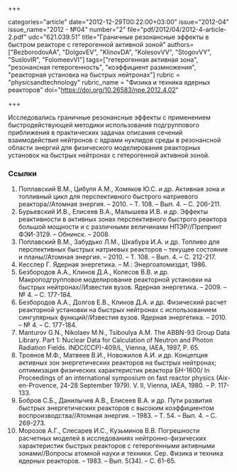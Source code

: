 +++

categories="article"
date="2012-12-29T00:22:00+03:00"
issue="2012-04"
issue_name="2012 - №04"
number="2"
file="pdf/2012/04/2012-4-article-2.pdf"
udc="621.039.51"
title="Граничные резонансные эффекты в быстром реакторе с гетерогенной активной зоной"
authors=["BezborodovAA", "DolgovEV", "KlinovDA", "KolesovVV", "StogovVY", "SuslovIR", "FolomeevVI"]
tags=["гетерогенная активная зона", "резонансная гетерогенность", "коэффициент размножения", "реакторная установка на быстрых нейтронах"]
rubric = "physicsandtechnology"
rubric_name = "Физика и техника ядерных реакторов"
doi="https://doi.org/10.26583/npe.2012.4.02"

+++

Исследовались граничные резонансные эффекты с применением быстродействующей методики использования подгруппового приближения в практических задачах описания сечений взаимодействия нейтронов с ядрами нуклидов среды в резонансной области энергий для физического моделирования реакторных установок на быстрых нейтронах с гетерогенной активной зоной.

### Ссылки

1. Поплавский В.М., Цибуля А.М., Хомяков Ю.С. и др. Активная зона и топливный цикл для перспективного быстрого натриевого реактора//Атомная энергия. – 2010. – Т. 108. – Вып. 4. – С. 206-211.
2. Бурьевский И.В., Елисеев В.А., Малышева И.В. и др. Эффекты реактивности в активных зонах перспективного быстрого реактора большой мощности и с различными величинами НПЭР//Препринт ФЭИ-3129. – Обнинск. – 2008.
3. Поплавский В.М., Забудько Л.М., Шкабура И.А. и др. Топливо для перспективных быстрых натриевых реакторов – текущее состояние и планы//Атомная энергия. – 2010. – Т. 108. – Вып. 4. – С. 212-217.
4. Кесслер Г. Ядерная энергетика. – М.: Энергоатомиздат, 1986.
5. Безбородов А.А., Клинов Д.А., Колесов В.В. и др. Макроподгрупповое моделирование реакторной установки на быстрых нейтронах//Известия вузов. Ядерная энергетика. – 2009. – № 4. – C. 177-184.
6. Безбородов А.А., Долгов Е.В., Клинов Д.А. и др. Физический расчет реакторной установки на быстрых нейтронах с использованием сингулярных функций//Известия вузов. Ядерная энергетика. – 2010. – № 4. – C. 177-184.
7. Manturov G.N., Nikolaev M.N., Tsiboulya A.M. The ABBN-93 Group Data Library. Part 1: Nuclear Data for Calculation of Neutron and Photon Radiation Fields. INDC(CCP)-409/L, Vienna, IAEA, 1997, P. 65.
8. Троянов М.Ф., Матвеев В.И., Новожилов А.И. и др. Концепция активных зон энергетических реакторов на быстрых нейтронах; оптимизация физических характеристик реактора БН-1600/ In Proceedings of an international symposium on fast reactor physics (Aix-en-Provence, 24-28 September 1979). V. II, Vienna, IAEA, 1980. – P. 117-133.
9. Бобров С.Б., Данилычев А.В., Елисеев В.А. и др. Пути развития быстрых энергетических реакторов с высоким коэффициентом воспроизводства//Атомная энергия. – 1983. – Т. 54. – Вып. 4. – С. 269-273.
10. Морозов А.Г., Слесарев И.С., Кузьминов В.В. Погрешности расчетных моделей в исследованиях нейтронно-физических характеристик быстрых реакторов с гетерогенными активными зонами//Вопросы атомной науки и техники. Сер. Физика и техника ядерных реакторов. – 1983. – Вып. 5(34). – С. 61-65.